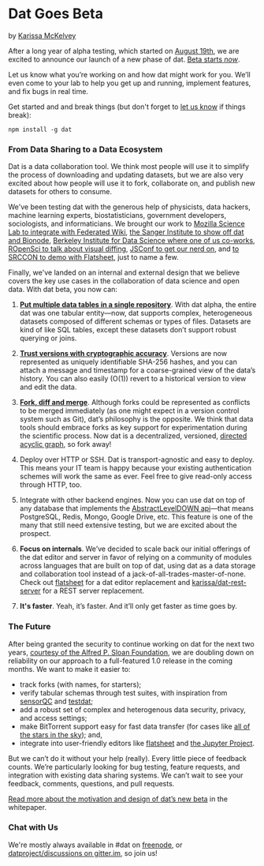 # Dat Goes Beta
by [Karissa McKelvey](http://karissa.github.io)

After a long year of alpha testing, which started on [August 19th](https://usopendata.org/2014/08/19/dat-alpha/), we are excited to announce our launch of a new phase of dat. [Beta starts _now_](https://github.com/maxogden/dat).

Let us know what you’re working on and how dat might work for you. We’ll even come to your lab to help you get up and running, implement features, and fix bugs in real time.

Get started and and break things (but don't forget to [let us know](#chat-with-us) if things break):

```
npm install -g dat
```

### From Data Sharing to a Data Ecosystem

Dat is a data collaboration tool. We think most people will use it to simplify the process of downloading and updating datasets, but we are also very excited about how people will use it to fork, collaborate on, and publish new datasets for others to consume.

We've been testing dat with the generous help of physicists, data hackers, machine learning experts, biostatisticians, government developers, sociologists, and informaticians. We brought our work to [Mozilla Science Lab to integrate with Federated Wiki](https://www.youtube.com/watch?v=AKpJgNoT1b8), [the Sanger Institute to show off dat and Bionode](https://www.youtube.com/watch?v=AKpJgNoT1b8), [Berkeley Institute for Data Science where one of us co-works](https://www.youtube.com/watch?v=psmtJUyZHE0), [ROpenSci to talk about visual diffing](http://unconf.ropensci.org/), [JSConf to get our nerd on](https://www.youtube.com/watch?v=iM3Pr7tfHF0), and [to SRCCON to demo with Flatsheet](http://srccon.org/docs/transcripts/datflatsheet/), just to name a few.

Finally, we've landed on an internal and external design that we believe covers the key use cases in the collaboration of data science and open data. With dat beta, you now can:

1) **[Put multiple data tables in a single repository](https://github.com/maxogden/dat/blob/master/docs/whitepaper.md#31-importing-datasets)**. With dat alpha, the entire dat was one tabular entity—now, dat supports complex, heterogeneous datasets composed of different schemas or types of files. Datasets are kind of like SQL tables, except these datasets don’t support robust querying or joins.

2) **[Trust versions with cryptographic accuracy](https://github.com/maxogden/dat/blob/master/docs/whitepaper.md#32-versioning)**. Versions are now represented as uniquely identifiable SHA-256 hashes, and you can attach a message and timestamp for a coarse-grained view of the data’s history. You can also easily (O(1)) revert to a historical version to view and edit the data.

3) **[Fork, diff and merge](https://github.com/maxogden/dat/blob/master/docs/whitepaper.md#34-one-thousand-forks-when-all-you-need-is-a-knife-isnt-irony)**. Although forks could be represented as conflicts to be merged immediately (as one might expect in a version control system such as Git), dat’s philosophy is the opposite. We think that data tools should embrace forks as key support for experimentation during the scientific process. Now dat is a decentralized, versioned, [directed acyclic graph](https://github.com/mafintosh/hyperlog), so fork away!

4) Deploy over HTTP or SSH. Dat is transport-agnostic and easy to deploy. This means your IT team is happy because your existing authentication schemes will work the same as ever. Feel free to give read-only access through HTTP, too.

5) Integrate with other backend engines. Now you can use dat on top of any database that implements the [AbstractLevelDOWN api](https://github.com/Level/abstract-leveldown)—that means PostgreSQL, Redis, Mongo, Google Drive, etc. This feature is one of the many that still need extensive testing, but we are excited about the prospect.

6) **Focus on internals**. We’ve decided to scale back our initial offerings of the dat editor and server in favor of relying on a community of modules across languages that are built on top of dat, using dat as a data storage and collaboration tool instead of a jack-of-all-trades-master-of-none. Check out [flatsheet](http://github.com/flatsheet) for a dat editor replacement and [karissa/dat-rest-server](http://github.com/karissa/dat-rest-server) for a REST server replacement.

7) **It's faster**. Yeah, it’s faster. And it’ll only get faster as time goes by.

### The Future

After being granted the security to continue working on dat for the next two years, [courtesy of the Alfred P. Sloan Foundation](https://usopendata.org/2015/04/03/sloan/), we are doubling down on reliability on our approach to a full-featured 1.0 release in the coming months. We want to make it easier to:

* track forks (with names, for starters);
* verify tabular schemas through test suites, with inspiration from [sensorQC](https://github.com/USGS-R/sensorQC) and [testdat](https://github.com/ropensci/testdat);
* add a robust set of complex and heterogenous data security, privacy, and access settings;
* make BitTorrent support easy for fast data transfer (for cases like [all of the stars in the sky](http://trillianverse.org/)); and,
* integrate into user-friendly editors like [flatsheet](http://flatsheet.io) and [the Jupyter Project](https://jupyter.org/).

But we can’t do it without your help (really). Every little piece of feedback counts. We’re particularly looking for bug testing, feature requests, and integration with existing data sharing systems. We can’t wait to see your feedback, comments, questions, and pull requests.

[Read more about the motivation and design of dat’s new beta](https://github.com/maxogden/dat/blob/master/docs/whitepaper.md) in the whitepaper.

### Chat with Us

We're mostly always available in #dat on [freenode](https://webchat.freenode.net), or [datproject/discussions on gitter.im](https://gitter.im/datproject/discussions), so join us!
